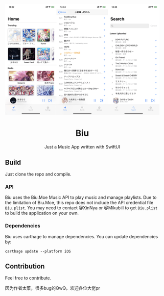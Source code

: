 
<p align="center">
  <img width="750" src="Screenshots/ScreenShot.png">
</p>

<h1 align="center">Biu</h1>

<p align="center">Just a Music App written with SwiftUI</p>

## Build 

Just clone the repo and compile.

### API

Biu uses the Biu.Moe Music API to play music and manage playlists. Due to the limitation of Biu.Moe, this repo does not include the API credential file `Biu.plist`. You may need to contact @XinNya or @Mikubill to get `Biu.plist` to build the application on your own.

### Dependencies

Biu uses carthage to manage dependencies. You can update dependencies by:

```
carthage update --platform iOS
```

## Contribution

Feel free to contribute.

因为作者太菜，很多bug的QwQ。欢迎各位大佬pr


